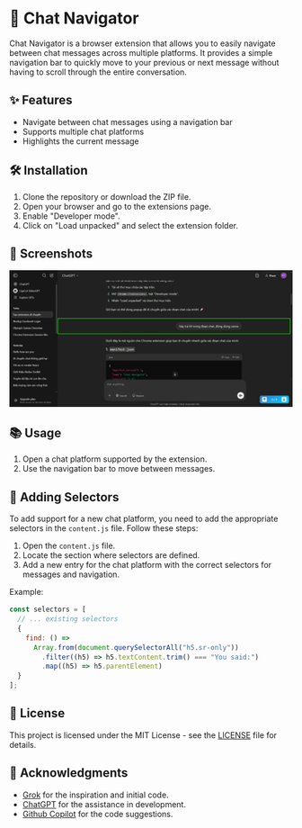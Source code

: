 # 🚀 Chat Navigator

Chat Navigator is a browser extension that allows you to easily navigate between chat messages across multiple platforms. It provides a simple navigation bar to quickly move to your previous or next message without having to scroll through the entire conversation.

## ✨ Features

- Navigate between chat messages using a navigation bar
- Supports multiple chat platforms
- Highlights the current message

## 🛠️ Installation

1. Clone the repository or download the ZIP file.
2. Open your browser and go to the extensions page.
3. Enable "Developer mode".
4. Click on "Load unpacked" and select the extension folder.

## 📸 Screenshots

![Screenshot 1](/Screenshots/Screenshot1.jpeg)

## 📚 Usage

1. Open a chat platform supported by the extension.
2. Use the navigation bar to move between messages.

## 🔧 Adding Selectors

To add support for a new chat platform, you need to add the appropriate selectors in the `content.js` file. Follow these steps:

1. Open the `content.js` file.
2. Locate the section where selectors are defined.
3. Add a new entry for the chat platform with the correct selectors for messages and navigation.

Example:

```javascript
const selectors = [
  // ... existing selectors
  {
    find: () =>
      Array.from(document.querySelectorAll("h5.sr-only"))
        .filter((h5) => h5.textContent.trim() === "You said:")
        .map((h5) => h5.parentElement)
  }
];
```

## 📄 License

This project is licensed under the MIT License - see the [LICENSE](LICENSE) file for details.

## 🙏 Acknowledgments

- [Grok](https://grok.com/) for the inspiration and initial code.
- [ChatGPT](https://chat.openai.com/) for the assistance in development.
- [Github Copilot](https://github.com/features/copilot) for the code suggestions.
